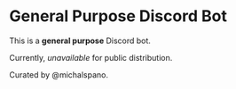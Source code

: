 # General Purpose Discord Bot

This is a __general purpose__ Discord bot.

Currently, _unavailable_ for public distribution.

Curated by @michalspano.
